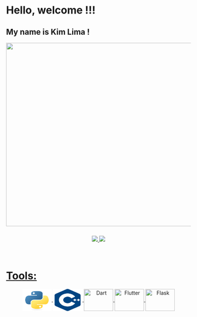 
# Hello, welcome !!!
## My name is Kim Lima !

<img src="https://github.com/kimlimalima/kimlimalima/assets/86325116/54962c65-15fc-4383-b778-3ee64e2ed6ba" width="1000" height="500">

### 
<div align="center">
  <a href="https://github.com/kimlimalima">
   <img height="160em" src="https://github-readme-stats.vercel.app/api/top-langs/?username=kimlimalima&locale=pt-br&hide=Jupyter%20Notebook&exclude_repo=Sistema-WEB&layout=compact&langs_count=8&theme=midnight-purple"/>
   <img height="160em" src="https://github-readme-stats.vercel.app/api?username=kimlimalima&card_width=400&show_icons=true&theme=midnight-purple&include_all_commits=true&count_private=true&text_bold=false&hide=prs,issues&custom_title=Minhas%20Estatísticas"/>
</div>
<br><br>
<div>
  <h1>                Tools:                </h1>
  <p align="center">
    <img align="center" title="Python" height="60" width="80" src="https://raw.githubusercontent.com/devicons/devicon/master/icons/python/python-original.svg">
    <img align="center" title="C++" height="60" width="80" src="https://raw.githubusercontent.com/devicons/devicon/master/icons/cplusplus/cplusplus-plain.svg">
    <img align="center" title="Dart" height="60" width="80" src="https://cdn.jsdelivr.net/gh/devicons/devicon/icons/dart/dart-original.svg">
    <img align="center" title="Flutter" height="60" width="80" src="https://cdn.jsdelivr.net/gh/devicons/devicon/icons/flutter/flutter-original.svg">
    <img align="center" title="Flask" height="60" width="80" src="https://cdn.jsdelivr.net/gh/devicons/devicon/icons/flask/flask-original.svg">
  </p>
</div>

  
